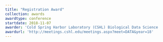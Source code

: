 ```yaml
---
title: "Registration Award"
collection: awards
awardtype: conference
startdate: 2018-11-07
awarder: 'Cold Spring Harbor Laboratory (CSHL) Biological Data Science Meeting 2018'
awardurl: 'http://meetings.cshl.edu/meetings.aspx?meet=DATA&year=18'
---
```

